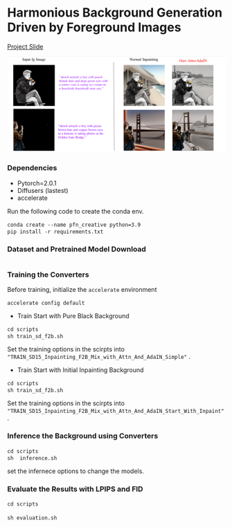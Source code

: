 # Harmonious Background Generation Driven by Foreground Images

[Project Slide](https://docs.google.com/presentation/d/1CAWBnfH-Yx8kBsKU2P_xrVJmqkB3Ze7m/edit?usp=sharing&ouid=112605403951022205460&rtpof=true&sd=true)  

![image](figures/result.png)
### Dependencies
- Pytorch=2.0.1
- Diffusers (lastest)
- accelerate

Run the following code to create the conda env.
```
conda create --name pfn_creative python=3.9
pip install -r requirements.txt
```

### Dataset and Pretrained Model Download

```

```

### Training the Converters

Before training, initialize the `accelerate` environment
```
accelerate config default
```

- Train Start with Pure Black Background

```
cd scripts
sh train_sd_f2b.sh
```
Set the training options  in the scirpts into `"TRAIN_SD15_Inpainting_F2B_Mix_with_Attn_And_AdaIN_Simple"` . 

- Train Start with Initial Inpainting Background
```
cd scripts
sh train_sd_f2b.sh
```
Set the training options  in the scirpts into `"TRAIN_SD15_Inpainting_F2B_Mix_with_Attn_And_AdaIN_Start_With_Inpaint"` . 


### Inference the Background using Converters

```
cd scripts
sh  inference.sh
```

set the infernece options to change the models.


### Evaluate the Results with LPIPS and FID
```
cd scripts

sh evaluation.sh
```